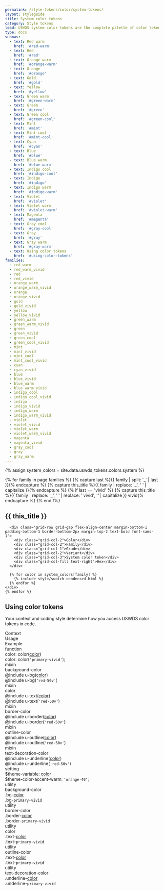 ```yaml
---
permalink: /style-tokens/color/system-tokens/
layout: styleguide
title: System color tokens
category: Style tokens
lead: USWDS system color tokens are the complete palette of color tokens from which any project can build a theme palette
type: docs
subnav:
  - text: Red warm
    href: '#red-warm'
  - text: Red
    href: '#red'
  - text: Orange warm
    href: '#orange-warm'
  - text: Orange
    href: '#orange'
  - text: Gold
    href: '#gold'
  - text: Yellow
    href: '#yellow'
  - text: Green warm
    href: '#green-warm'
  - text: Green
    href: '#green'
  - text: Green cool
    href: '#green-cool'
  - text: Mint
    href: '#mint'
  - text: Mint cool
    href: '#mint-cool'
  - text: Cyan
    href: '#cyan'
  - text: Blue
    href: '#blue'
  - text: Blue warm
    href: '#blue-warm'
  - text: Indigo cool
    href: '#indigo-cool'
  - text: Indigo
    href: '#indigo'
  - text: Indigo warm
    href: '#indigo-warm'
  - text: Violet
    href: '#violet'
  - text: Violet warm
    href: '#violet-warm'
  - text: Magenta
    href: '#magenta'
  - text: Gray cool
    href: '#gray-cool'
  - text: Gray
    href: '#gray'
  - text: Gray warm
    href: '#gray-warm'
  - text: Using color tokens
    href: '#using-color-tokens'
families:
  - red_warm
  - red_warm_vivid
  - red
  - red_vivid
  - orange_warm
  - orange_warm_vivid
  - orange
  - orange_vivid
  - gold
  - gold_vivid
  - yellow
  - yellow_vivid
  - green_warm
  - green_warm_vivid
  - green
  - green_vivid
  - green_cool
  - green_cool_vivid
  - mint
  - mint_vivid
  - mint_cool
  - mint_cool_vivid
  - cyan
  - cyan_vivid
  - blue
  - blue_vivid
  - blue_warm
  - blue_warm_vivid
  - indigo_cool
  - indigo_cool_vivid
  - indigo
  - indigo_vivid
  - indigo_warm
  - indigo_warm_vivid
  - violet
  - violet_vivid
  - violet_warm
  - violet_warm_vivid
  - magenta
  - magenta_vivid
  - gray_cool
  - gray
  - gray_warm
---
```


{% assign system_colors = site.data.uswds_tokens.colors.system %}

<div class="padding-top-3 text-normal maxw-tablet-lg">
  {% for family in page.families %}
    {% capture last %}{{ family | split: '_' | last }}{% endcapture %}
    {% capture this_title %}{{ family | replace: '_', ' ' | capitalize }}{% endcapture %}
    {% if last == 'vivid' %}
      {% capture this_title %}{{ family | replace: '_', ' ' | replace: ' vivid', '' | capitalize }}<span class="text-normal"> vivid</span>{% endcapture %}
    {% endif%}
    <div class="bg-white padding-y-2 padding-x-3 radius-md border border-base-light margin-bottom-2">
      <h2 class="font-sans-10 margin-top-0 margin-bottom-1 text-ink" id="{{ family | replace: '_', '-' }}">{{ this_title }}</h2>

      <div class="grid-row grid-gap flex-align-center margin-bottom-1 padding-bottom-1 border-bottom-2px margin-top-2 text-bold font-sans-1">
        <div class="grid-col-2">Color</div>
        <div class="grid-col-2">Family</div>
        <div class="grid-col-1">Grade</div>
        <div class="grid-col-2">Variant</div>
        <div class="grid-col-3">System color token</div>
        <div class="grid-col-fill text-right">Hex</div>
      </div>

      {% for color in system_colors[family] %}
        {% include style/swatch-condensed.html %}
      {% endfor %}
    </div>
    {% endfor %}
</div>

## Using color tokens
Your context and coding style determine how you access USWDS color tokens in code.

<div class="bg-white radius-md border padding-x-2 padding-top-1 padding-bottom-2px">
  <div class="grid-row grid-gap flex-align-center margin-bottom-1 padding-bottom-1 border-bottom-2px text-bold">
    <div class="grid-col-2 text-700 font-sans-1">Context</div>
    <div class="grid-col-5 text-700 font-sans-1">Usage</div>
    <div class="grid-col-5 text-700 font-sans-1">Example</div>
  </div>
  <div class="grid-row grid-gap flex-align-center padding-bottom-1 margin-bottom-1 border-bottom border-gray-10 font-mono-3 line-height-mono-6">
    <div class="grid-col-2 text-bold font-sans-3">function</div>
    <div class="grid-col-5">color: color(<a href="{{ site.baseurl }}/style-tokens/color/theme-tokens/" class="token">color</a>)</div>
    <div class="grid-col-5">color: color(<code>'primary-vivid'</code>);</div>
  </div>
  <div class="grid-row grid-gap flex-align-center padding-bottom-1 margin-bottom-1 border-bottom border-gray-10 font-mono-3 line-height-mono-6">
    <div class="grid-col-2 text-bold font-sans-3 line-height-mono-2">
      mixin<br/>
      <span class="text-normal">background-color</span>
    </div>
    <div class="grid-col-5">
      @include u-bg(<a href="{{ site.baseurl }}/style-tokens/color/theme-tokens/" class="token">color</a>)
    </div>
    <div class="grid-col-5">
      @include u-bg(<code>'red-50v'</code>)<br/>
    </div>
  </div>
  <div class="grid-row grid-gap flex-align-center padding-bottom-1 margin-bottom-1 border-bottom border-gray-10 font-mono-3 line-height-mono-6">
    <div class="grid-col-2 text-bold font-sans-3 line-height-mono-2">
      mixin<br/>
      <span class="text-normal">color</span>
    </div>
    <div class="grid-col-5">
      @include u-text(<a href="{{ site.baseurl }}/style-tokens/color/theme-tokens/" class="token">color</a>)
    </div>
    <div class="grid-col-5">
      @include u-text(<code>'red-50v'</code>)<br/>
    </div>
  </div>
  <div class="grid-row grid-gap flex-align-center padding-bottom-1 margin-bottom-1 border-bottom border-gray-10 font-mono-3 line-height-mono-6">
    <div class="grid-col-2 text-bold font-sans-3 line-height-mono-2">
      mixin<br/>
      <span class="text-normal">border-color</span>
    </div>
    <div class="grid-col-5">
      @include u-border(<a href="{{ site.baseurl }}/style-tokens/color/theme-tokens/" class="token">color</a>)
    </div>
    <div class="grid-col-5">
      @include u-border(<code>'red-50v'</code>)<br/>
    </div>
  </div>
  <div class="grid-row grid-gap flex-align-center padding-bottom-1 margin-bottom-1 border-bottom border-gray-10 font-mono-3 line-height-mono-6">
    <div class="grid-col-2 text-bold font-sans-3 line-height-mono-2">
      mixin<br/>
      <span class="text-normal">outline-color</span>
    </div>
    <div class="grid-col-5">
      @include u-outline(<a href="{{ site.baseurl }}/style-tokens/color/theme-tokens/" class="token">color</a>)
    </div>
    <div class="grid-col-5">
      @include u-outline(<code>'red-50v'</code>)<br/>
    </div>
  </div>
  <div class="grid-row grid-gap flex-align-center padding-bottom-1 margin-bottom-1 border-bottom border-gray-10 font-mono-3 line-height-mono-6">
    <div class="grid-col-2 text-bold font-sans-3 line-height-mono-2">
      mixin<br/>
      <span class="text-normal">text-decoration-color</span>
    </div>
    <div class="grid-col-5">
      @include u-underline(<a href="{{ site.baseurl }}/style-tokens/color/theme-tokens/" class="token">color</a>)
    </div>
    <div class="grid-col-5">
      @include u-underline(<code>'red-50v'</code>)<br/>
    </div>
  </div>

  <div class="grid-row grid-gap flex-align-center padding-bottom-1 margin-bottom-1 border-bottom border-gray-10 font-mono-3">
    <div class="grid-col-2 text-bold font-sans-3">setting</div>
    <div class="grid-col-5">$theme-variable: <a href="{{ site.baseurl }}/style-tokens/color/theme-tokens/" class="token">color</a></div>
    <div class="grid-col-5">$theme-color-accent-warm: <code>'orange-40'</code>;</div>
  </div>
  <div class="grid-row grid-gap flex-align-center padding-bottom-1 margin-bottom-1 border-bottom border-gray-10 font-mono-3">
    <div class="grid-col-2 text-bold font-sans-3">utility<br/>
      <span class="text-normal">background-color</span>
    </div>
    <div class="grid-col-5">.bg-<a href="{{ site.baseurl }}/style-tokens/color/theme-tokens/" class="token">color</a></div>
    <div class="grid-col-5">.bg-<code>primary-vivid</code></div>
  </div>
  <div class="grid-row grid-gap flex-align-center padding-bottom-1 margin-bottom-1 border-bottom border-gray-10 font-mono-3">
    <div class="grid-col-2 text-bold font-sans-3">utility<br/>
      <span class="text-normal">border-color</span>
    </div>
    <div class="grid-col-5">.border-<a href="{{ site.baseurl }}/style-tokens/color/theme-tokens/" class="token">color</a></div>
    <div class="grid-col-5">.border-<code>primary-vivid</code></div>
  </div>
  <div class="grid-row grid-gap flex-align-center padding-bottom-1 margin-bottom-1 border-bottom border-gray-10 font-mono-3">
    <div class="grid-col-2 text-bold font-sans-3">utility<br/>
      <span class="text-normal">color</span>
    </div>
    <div class="grid-col-5">.text-<a href="{{ site.baseurl }}/style-tokens/color/theme-tokens/" class="token">color</a></div>
    <div class="grid-col-5">.text-<code>primary-vivid</code></div>
  </div>
  <div class="grid-row grid-gap flex-align-center padding-bottom-1 margin-bottom-1 border-bottom border-gray-10 font-mono-3">
    <div class="grid-col-2 text-bold font-sans-3">utility<br/>
      <span class="text-normal">outline-color</span>
    </div>
    <div class="grid-col-5">.text-<a href="{{ site.baseurl }}/style-tokens/color/theme-tokens/" class="token">color</a></div>
    <div class="grid-col-5">.text-<code>primary-vivid</code></div>
  </div>
  <div class="grid-row grid-gap flex-align-center padding-bottom-1 border-gray-10 font-mono-3">
    <div class="grid-col-2 text-bold font-sans-3 line-height-mono-2">utility<br/>
      <span class="text-normal">text-decoration-color</span>
    </div>
    <div class="grid-col-5">.underline-<a href="{{ site.baseurl }}/style-tokens/color/theme-tokens/" class="token">color</a></div>
    <div class="grid-col-5">.underline-<code>primary-vivid</code></div>
  </div>
</div>
